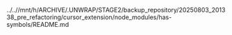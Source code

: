 ../..//mnt/h/ARCHIVE/.UNWRAP/STAGE2/backup_repository/20250803_201338_pre_refactoring/cursor_extension/node_modules/has-symbols/README.md